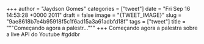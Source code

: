 
+++
author = "Jaydson Gomes"
categories = ["tweet"]
date = "Fri Sep 16 14:53:28 +0000 2011"
draft = false
image = "{TWEET_IMAGE}"
slug = "9ae8618b7e4b95918f5c1f6ad15a3a61adbfd18f"
tags = ["tweet"]
title = """Começando agora a palestr..."""
+++
Começando agora a palestra sobre a live API do Youtube #gddbr
